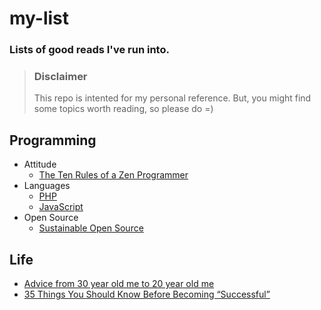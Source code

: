 # my-list

### Lists of good reads I've run into.

> ### **Disclaimer**
>
> This repo is intented for my personal reference. But, you might find some topics worth reading, so please do =)

Programming
--------
- Attitude
    - [The Ten Rules of a Zen Programmer](http://www.zenprogrammer.org/en/the10rulesofazenprogrammer.html)
- Languages
    - [PHP](https://github.com/karlpatrickespiritu/my-list/tree/master/programming/php)
    - [JavaScript](https://github.com/karlpatrickespiritu/my-list/tree/master/programming/javascript)
- Open Source
    - [Sustainable Open Source](http://writing.jan.io/2015/11/20/sustainable-open-source.html)

Life
--------
- [Advice from 30 year old me to 20 year old me](https://medium.com/swlh/advice-from-30-year-old-me-to-20-year-old-me-b9b035d39e2d#.ir3ugpw7s)
- [35 Things You Should Know Before Becoming “Successful”](https://medium.com/life-learning/35-things-you-should-know-before-becoming-successful-fe73f3723e9b#.4r65602p4)
